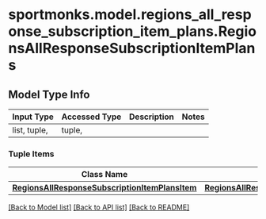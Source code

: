 # sportmonks.model.regions_all_response_subscription_item_plans.RegionsAllResponseSubscriptionItemPlans

## Model Type Info
Input Type | Accessed Type | Description | Notes
------------ | ------------- | ------------- | -------------
list, tuple,  | tuple,  |  | 

### Tuple Items
Class Name | Input Type | Accessed Type | Description | Notes
------------- | ------------- | ------------- | ------------- | -------------
[**RegionsAllResponseSubscriptionItemPlansItem**](RegionsAllResponseSubscriptionItemPlansItem.md) | [**RegionsAllResponseSubscriptionItemPlansItem**](RegionsAllResponseSubscriptionItemPlansItem.md) | [**RegionsAllResponseSubscriptionItemPlansItem**](RegionsAllResponseSubscriptionItemPlansItem.md) |  | 

[[Back to Model list]](../../README.md#documentation-for-models) [[Back to API list]](../../README.md#documentation-for-api-endpoints) [[Back to README]](../../README.md)

